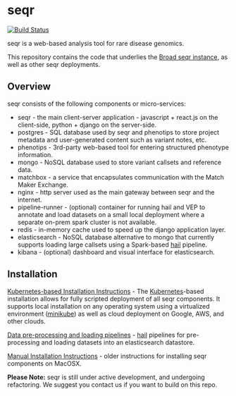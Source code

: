 
seqr 
====
[![Build Status](https://travis-ci.org/macarthur-lab/seqr.svg?branch=master)](https://travis-ci.org/macarthur-lab/seqr)

seqr is a web-based analysis tool for rare disease genomics.

This repository contains the code that underlies the [Broad seqr instance](http://seqr.broadinstitute.org), as well as other seqr deployments.

## Overview

seqr consists of the following components or micro-services:
- seqr - the main client-server application - javascript + react.js on the client-side, python + django on the server-side.
- postgres - SQL database used by seqr and phenotips to store project metadata and user-generated content such as variant notes, etc.
- phenotips - 3rd-party web-based tool for entering structured phenotype information.
- mongo - NoSQL database used to store variant callsets and reference data.
- matchbox - a service that encapsulates communication with the Match Maker Exchange.
- nginx - http server used as the main gateway between seqr and the internet.
- pipeline-runner - (optional) container for running hail and VEP to annotate and load datasets on a small local deployment where a separate on-prem spark cluster is not available. 
- redis - in-memory cache used to speed up the django application layer.
- elasticsearch - NoSQL database alternative to mongo that currently supports loading large callsets using a Spark-based [hail](http://hail.is) pipeline.
- kibana - (optional) dashboard and visual interface for elasticsearch.


## Installation

[Kubernetes-based Installation Instructions](https://github.com/macarthur-lab/seqr/blob/master/deploy/kubernetes) - The [Kubernetes](https://kubernetes.io/)-based installation allows for fully scripted deployment of all seqr components. It supports local installation on any operating system using a virtualized environment ([minikube](https://github.com/kubernetes/minikube)) as well as cloud deployment on Google, AWS, and other clouds.  

[Data pre-processing and loading pipelines](https://github.com/macarthur-lab/hail-elasticsearch-pipelines) - [hail](http://hail.is) pipelines for pre-processing and loading datasets into an elasticsearch datastore.  

[Manual Installation Instructions](https://github.com/macarthur-lab/seqr/tree/master/deploy/mac_osx) - older instructions for  installing seqr components on MacOSX.  
  
**Please Note:** seqr is still under active development, and undergoing refactoring. We suggest you contact us if you want to build on this repo.
